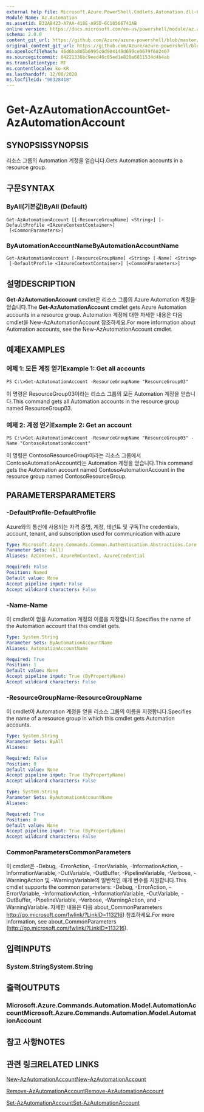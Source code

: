 ```yaml
---
external help file: Microsoft.Azure.PowerShell.Cmdlets.Automation.dll-Help.xml
Module Name: Az.Automation
ms.assetid: B32A8423-A7AA-418E-A95D-6C18566741AB
online version: https://docs.microsoft.com/en-us/powershell/module/az.automation/get-azautomationaccount
schema: 2.0.0
content_git_url: https://github.com/Azure/azure-powershell/blob/master/src/Automation/Automation/help/Get-AzAutomationAccount.md
original_content_git_url: https://github.com/Azure/azure-powershell/blob/master/src/Automation/Automation/help/Get-AzAutomationAccount.md
ms.openlocfilehash: 46d6ba805b6995c0d984149d699ce0679f682407
ms.sourcegitcommit: 04221336bc9eed46c05ed1e828a6811534d4b4ab
ms.translationtype: MT
ms.contentlocale: ko-KR
ms.lasthandoff: 12/08/2020
ms.locfileid: "98328418"
---
```

# <span data-ttu-id="49c78-101">Get-AzAutomationAccount</span><span class="sxs-lookup"><span data-stu-id="49c78-101">Get-AzAutomationAccount</span></span>

## <span data-ttu-id="49c78-102">SYNOPSIS</span><span class="sxs-lookup"><span data-stu-id="49c78-102">SYNOPSIS</span></span>
<span data-ttu-id="49c78-103">리소스 그룹의 Automation 계정을 얻습니다.</span><span class="sxs-lookup"><span data-stu-id="49c78-103">Gets Automation accounts in a resource group.</span></span>

## <span data-ttu-id="49c78-104">구문</span><span class="sxs-lookup"><span data-stu-id="49c78-104">SYNTAX</span></span>

### <span data-ttu-id="49c78-105">ByAll(기본값)</span><span class="sxs-lookup"><span data-stu-id="49c78-105">ByAll (Default)</span></span>
```
Get-AzAutomationAccount [[-ResourceGroupName] <String>] [-DefaultProfile <IAzureContextContainer>]
 [<CommonParameters>]
```

### <span data-ttu-id="49c78-106">ByAutomationAccountName</span><span class="sxs-lookup"><span data-stu-id="49c78-106">ByAutomationAccountName</span></span>
```
Get-AzAutomationAccount [-ResourceGroupName] <String> [-Name] <String>
 [-DefaultProfile <IAzureContextContainer>] [<CommonParameters>]
```

## <span data-ttu-id="49c78-107">설명</span><span class="sxs-lookup"><span data-stu-id="49c78-107">DESCRIPTION</span></span>
<span data-ttu-id="49c78-108">**Get-AzAutomationAccount** cmdlet은 리소스 그룹의 Azure Automation 계정을 얻습니다.</span><span class="sxs-lookup"><span data-stu-id="49c78-108">The **Get-AzAutomationAccount** cmdlet gets Azure Automation accounts in a resource group.</span></span>
<span data-ttu-id="49c78-109">Automation 계정에 대한 자세한 내용은 다음 cmdlet을 New-AzAutomationAccount 참조하세요.</span><span class="sxs-lookup"><span data-stu-id="49c78-109">For more information about Automation accounts, see the New-AzAutomationAccount cmdlet.</span></span>

## <span data-ttu-id="49c78-110">예제</span><span class="sxs-lookup"><span data-stu-id="49c78-110">EXAMPLES</span></span>

### <span data-ttu-id="49c78-111">예제 1: 모든 계정 얻기</span><span class="sxs-lookup"><span data-stu-id="49c78-111">Example 1: Get all accounts</span></span>
```
PS C:\>Get-AzAutomationAccount -ResourceGroupName "ResourceGroup03"
```

<span data-ttu-id="49c78-112">이 명령은 ResourceGroup03이라는 리소스 그룹의 모든 Automation 계정을 얻습니다.</span><span class="sxs-lookup"><span data-stu-id="49c78-112">This command gets all Automation accounts in the resource group named ResourceGroup03.</span></span>

### <span data-ttu-id="49c78-113">예제 2: 계정 얻기</span><span class="sxs-lookup"><span data-stu-id="49c78-113">Example 2: Get an account</span></span>
```
PS C:\>Get-AzAutomationAccount -ResourceGroupName "ResourceGroup03" -Name "ContosoAutomationAccount"
```

<span data-ttu-id="49c78-114">이 명령은 ContosoResourceGroup이라는 리소스 그룹에서 ContosoAutomationAccount라는 Automation 계정을 얻습니다.</span><span class="sxs-lookup"><span data-stu-id="49c78-114">This command gets the Automation account named ContosoAutomationAccount in the resource group named ContosoResourceGroup.</span></span>

## <span data-ttu-id="49c78-115">PARAMETERS</span><span class="sxs-lookup"><span data-stu-id="49c78-115">PARAMETERS</span></span>

### <span data-ttu-id="49c78-116">-DefaultProfile</span><span class="sxs-lookup"><span data-stu-id="49c78-116">-DefaultProfile</span></span>
<span data-ttu-id="49c78-117">Azure와의 통신에 사용되는 자격 증명, 계정, 테넌트 및 구독</span><span class="sxs-lookup"><span data-stu-id="49c78-117">The credentials, account, tenant, and subscription used for communication with azure</span></span>

```yaml
Type: Microsoft.Azure.Commands.Common.Authentication.Abstractions.Core.IAzureContextContainer
Parameter Sets: (All)
Aliases: AzContext, AzureRmContext, AzureCredential

Required: False
Position: Named
Default value: None
Accept pipeline input: False
Accept wildcard characters: False
```

### <span data-ttu-id="49c78-118">-Name</span><span class="sxs-lookup"><span data-stu-id="49c78-118">-Name</span></span>
<span data-ttu-id="49c78-119">이 cmdlet이 얻을 Automation 계정의 이름을 지정합니다.</span><span class="sxs-lookup"><span data-stu-id="49c78-119">Specifies the name of the Automation account that this cmdlet gets.</span></span>

```yaml
Type: System.String
Parameter Sets: ByAutomationAccountName
Aliases: AutomationAccountName

Required: True
Position: 1
Default value: None
Accept pipeline input: True (ByPropertyName)
Accept wildcard characters: False
```

### <span data-ttu-id="49c78-120">-ResourceGroupName</span><span class="sxs-lookup"><span data-stu-id="49c78-120">-ResourceGroupName</span></span>
<span data-ttu-id="49c78-121">이 cmdlet이 Automation 계정을 얻을 리소스 그룹의 이름을 지정합니다.</span><span class="sxs-lookup"><span data-stu-id="49c78-121">Specifies the name of a resource group in which this cmdlet gets Automation accounts.</span></span>

```yaml
Type: System.String
Parameter Sets: ByAll
Aliases:

Required: False
Position: 0
Default value: None
Accept pipeline input: True (ByPropertyName)
Accept wildcard characters: False
```

```yaml
Type: System.String
Parameter Sets: ByAutomationAccountName
Aliases:

Required: True
Position: 0
Default value: None
Accept pipeline input: True (ByPropertyName)
Accept wildcard characters: False
```

### <span data-ttu-id="49c78-122">CommonParameters</span><span class="sxs-lookup"><span data-stu-id="49c78-122">CommonParameters</span></span>
<span data-ttu-id="49c78-123">이 cmdlet은 -Debug, -ErrorAction, -ErrorVariable, -InformationAction, -InformationVariable, -OutVariable, -OutBuffer, -PipelineVariable, -Verbose, -WarningAction 및 -WarningVariable의 일반적인 매개 변수를 지원합니다.</span><span class="sxs-lookup"><span data-stu-id="49c78-123">This cmdlet supports the common parameters: -Debug, -ErrorAction, -ErrorVariable, -InformationAction, -InformationVariable, -OutVariable, -OutBuffer, -PipelineVariable, -Verbose, -WarningAction, and -WarningVariable.</span></span> <span data-ttu-id="49c78-124">자세한 내용은 다음 about_CommonParameters http://go.microsoft.com/fwlink/?LinkID=113216) 참조하세요.</span><span class="sxs-lookup"><span data-stu-id="49c78-124">For more information, see about_CommonParameters (http://go.microsoft.com/fwlink/?LinkID=113216).</span></span>

## <span data-ttu-id="49c78-125">입력</span><span class="sxs-lookup"><span data-stu-id="49c78-125">INPUTS</span></span>

### <span data-ttu-id="49c78-126">System.String</span><span class="sxs-lookup"><span data-stu-id="49c78-126">System.String</span></span>

## <span data-ttu-id="49c78-127">출력</span><span class="sxs-lookup"><span data-stu-id="49c78-127">OUTPUTS</span></span>

### <span data-ttu-id="49c78-128">Microsoft.Azure.Commands.Automation.Model.AutomationAccount</span><span class="sxs-lookup"><span data-stu-id="49c78-128">Microsoft.Azure.Commands.Automation.Model.AutomationAccount</span></span>

## <span data-ttu-id="49c78-129">참고 사항</span><span class="sxs-lookup"><span data-stu-id="49c78-129">NOTES</span></span>

## <span data-ttu-id="49c78-130">관련 링크</span><span class="sxs-lookup"><span data-stu-id="49c78-130">RELATED LINKS</span></span>

[<span data-ttu-id="49c78-131">New-AzAutomationAccount</span><span class="sxs-lookup"><span data-stu-id="49c78-131">New-AzAutomationAccount</span></span>](./New-AzAutomationAccount.md)

[<span data-ttu-id="49c78-132">Remove-AzAutomationAccount</span><span class="sxs-lookup"><span data-stu-id="49c78-132">Remove-AzAutomationAccount</span></span>](./Remove-AzAutomationAccount.md)

[<span data-ttu-id="49c78-133">Set-AzAutomationAccount</span><span class="sxs-lookup"><span data-stu-id="49c78-133">Set-AzAutomationAccount</span></span>](./Set-AzAutomationAccount.md)


